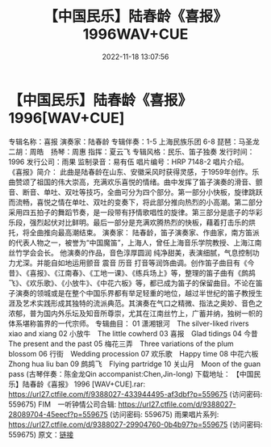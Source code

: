 ﻿---
title: 【中国民乐】陆春龄《喜报》1996WAV+CUE
date: 2022-11-18 13:07:56
categories: 古典音乐、新世纪、纯音雅乐
tags: 纯音雅乐
---
# 【中国民乐】陆春龄《喜报》1996[WAV+CUE]

专辑名称：喜报
演奏家：陆春龄
专辑伴奏：1-5 上海民族乐团
6-8 琵琶：马圣龙　二胡：周皓　扬琴：周惠
指挥：夏云飞
专辑风格：民乐、笛子独奏
发行时间：1996
发行公司：雨果
监制录音：易有伍
唱片编号：HRP 7148-2
唱片介绍。
《喜报》简介：
此曲是陆春龄在山东、安徽采风时获得灵感，于1959年创作。乐曲赞颂了祖国的伟大崇高，充满欢乐喜悦的情绪。曲中发挥了笛子演奏的滑音、颤音、断音、单吐、双吐等技巧，全曲可分为四个部分。第一部分小快板，旋律跳跃而流畅，喜悦之情在单吐、双吐的变奏下，将此部分推向热烈的小高潮。第二部分采用四五拍子的舞蹈节奏，是一段带有抒情歌唱性的旋律。第三部分是底子的华彩乐段，强烈起伏对比鲜明。最后一部分是充满欢腾热烈的快板，藉着打击乐的烘托，将全曲推向最高潮结束。
演奏家：
陆春龄，笛子演奏家、作曲家，南方笛派的代表人物之一，被誉为“中国魔笛”，上海人，曾任上海音乐学院教授、上海江南丝竹学会会长。
他演奏的作品，音色淳厚圆润 纯净甜美，表演细腻，气息控制功力尤深。并能自如地运用颤音 震音 历音
打音等润饰曲调。创作笛子曲目有《今昔》、《喜报》、《江南春》、《工地一课》、《练兵场上》等，整理的笛子曲有《鹧鸪飞》、《欢乐歌》、《小放牛》、《中花六板》等，都已成为笛子的保留曲目。不论在笛子演奏的领城或是在整个中国乐界都有举足轻重的地位，越过半世纪的笛子教授生涯及艺术实践形成其独特的流派典范。其演奏在气口之精微、指法之奥妙、音色之浓郁，普为国内外乐坛及知音所尊崇，尤其在江南丝竹上，广蓄并纳，独树一帜的体系堪称笛界的一代宗师。
专辑曲目：
01 潇湘银河　The silver-liked rivers xiao and xiang
02 小放牛　The little cowherd
03 喜报　Glad tidings
04 今昔　The present and the past
05 梅花三弄　Three variations of the plum blossom
06 行街　Wedding procession
07 欢乐歌　Happy time
08 中花六板　Zhong hua liu ban
09 鹧鸪飞　Flying partridge
10 关山月　Moon of the guan pass (古琴伴奏：陈金龙Qin
accompanist:Chen,Jin-long)
下载地址：
【中国民乐】陆春龄《喜报》 1996 [WAV+CUE].rar: https://url27.ctfile.com/f/9388027-433944495-af3dbf?p=559675
(访问密码: 559675)
FIM　一听钟情公司合辑: https://url27.ctfile.com/d/9388027-28089704-45eecf?p=559675
(访问密码: 559675)
雨果唱片系列: https://url27.ctfile.com/d/9388027-29904760-0b4b97?p=559675
(访问密码: 559675)
原文：[链接](https://blog.sina.com.cn/s/blog_1647c7e76010310ax.html)